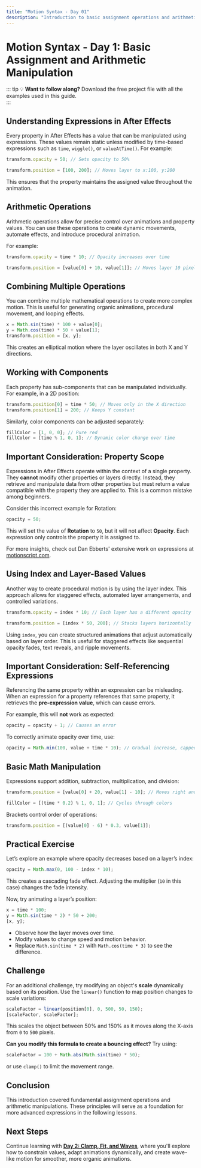 ```yaml
---
title: "Motion Syntax - Day 01"
description: "Introduction to basic assignment operations and arithmetic manipulations in After Effects expressions."
---
```


# Motion Syntax - Day 1: Basic Assignment and Arithmetic Manipulation

::: tip 💡 **Want to follow along?**
Download the free project file with all the examples used in this guide.  
:::

## Understanding Expressions in After Effects

Every property in After Effects has a value that can be manipulated using expressions. These values remain static unless modified by time-based expressions such as `time`, `wiggle()`, or `valueAtTime()`. For example:

```javascript
transform.opacity = 50; // Sets opacity to 50%
```
```javascript
transform.position = [100, 200]; // Moves layer to x:100, y:200
```

This ensures that the property maintains the assigned value throughout the animation.

## Arithmetic Operations

Arithmetic operations allow for precise control over animations and property values. You can use these operations to create dynamic movements, automate effects, and introduce procedural animation.

For example:

```javascript
transform.opacity = time * 10; // Opacity increases over time
```
```javascript
transform.position = [value[0] + 10, value[1]]; // Moves layer 10 pixels to the right
```

## Combining Multiple Operations

You can combine multiple mathematical operations to create more complex motion. This is useful for generating organic animations, procedural movement, and looping effects.

```javascript
x = Math.sin(time) * 100 + value[0];
y = Math.cos(time) * 50 + value[1];
transform.position = [x, y];
```

This creates an elliptical motion where the layer oscillates in both X and Y directions.

## Working with Components

Each property has sub-components that can be manipulated individually. For example, in a 2D position:

```javascript
transform.position[0] = time * 50; // Moves only in the X direction
transform.position[1] = 200; // Keeps Y constant
```

Similarly, color components can be adjusted separately:

```javascript
fillColor = [1, 0, 0]; // Pure red
fillColor = [time % 1, 0, 1]; // Dynamic color change over time
```

## Important Consideration: Property Scope

Expressions in After Effects operate within the context of a single property. They **cannot** modify other properties or layers directly. Instead, they retrieve and manipulate data from other properties but must return a value compatible with the property they are applied to. This is a common mistake among beginners.

Consider this incorrect example for Rotation:

```javascript
opacity = 50;
```

This will set the value of **Rotation** to `50`, but it will not affect **Opacity**. Each expression only controls the property it is assigned to.

For more insights, check out Dan Ebberts' extensive work on expressions at [motionscript.com](http://motionscript.com).

## Using Index and Layer-Based Values

Another way to create procedural motion is by using the layer index. This approach allows for staggered effects, automated layer arrangements, and controlled variations.

```javascript
transform.opacity = index * 10; // Each layer has a different opacity
```
```javascript
transform.position = [index * 50, 200]; // Stacks layers horizontally
```

Using `index`, you can create structured animations that adjust automatically based on layer order. This is useful for staggered effects like sequential opacity fades, text reveals, and ripple movements.

## Important Consideration: Self-Referencing Expressions

Referencing the same property within an expression can be misleading. When an expression for a property references that same property, it retrieves the **pre-expression value**, which can cause errors.

For example, this will **not** work as expected:

```javascript
opacity = opacity + 1; // Causes an error
```

To correctly animate opacity over time, use:

```javascript
opacity = Math.min(100, value + time * 10); // Gradual increase, capped at 100
```

## Basic Math Manipulation

Expressions support addition, subtraction, multiplication, and division:

```javascript
transform.position = [value[0] + 20, value[1] - 10]; // Moves right and up
```
```javascript
fillColor = [(time * 0.2) % 1, 0, 1]; // Cycles through colors
```

Brackets control order of operations:

```javascript
transform.position = [(value[0] - 6) * 0.3, value[1]];
```

## Practical Exercise

Let’s explore an example where opacity decreases based on a layer’s index:

```javascript
opacity = Math.max(0, 100 - index * 10);
```

This creates a cascading fade effect. Adjusting the multiplier (`10` in this case) changes the fade intensity.

Now, try animating a layer’s position:

```javascript
x = time * 100;
y = Math.sin(time * 2) * 50 + 200;
[x, y];
```

- Observe how the layer moves over time.
- Modify values to change speed and motion behavior.
- Replace `Math.sin(time * 2)` with `Math.cos(time * 3)` to see the difference.

## Challenge

For an additional challenge, try modifying an object's **scale** dynamically based on its position. Use the `linear()` function to map position changes to scale variations:

```javascript
scaleFactor = linear(position[0], 0, 500, 50, 150);
[scaleFactor, scaleFactor];
```

This scales the object between 50% and 150% as it moves along the X-axis from `0` to `500` pixels.

**Can you modify this formula to create a bouncing effect?** Try using:

```javascript
scaleFactor = 100 + Math.abs(Math.sin(time) * 50);
```

or use `clamp()` to limit the movement range.

## Conclusion

This introduction covered fundamental assignment operations and arithmetic manipulations. These principles will serve as a foundation for more advanced expressions in the following lessons.

## Next Steps

Continue learning with [**Day 2: Clamp, Fit, and Waves**](/after-effects/motion-syntax/day-02), where you'll explore how to constrain values, adapt animations dynamically, and create wave-like motion for smoother, more organic animations.
